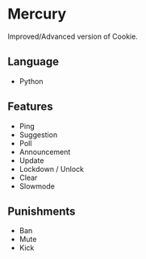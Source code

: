 # Mercury
Improved/Advanced version of Cookie. 

## Language 
- Python

## Features
- Ping
- Suggestion
- Poll
- Announcement
- Update
- Lockdown / Unlock
- Clear
- Slowmode

## Punishments
- Ban
- Mute
- Kick
